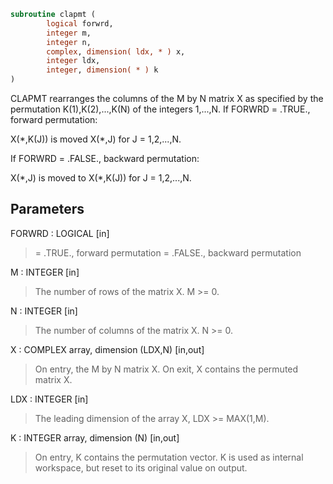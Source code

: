 ```fortran
subroutine clapmt (
        logical forwrd,
        integer m,
        integer n,
        complex, dimension( ldx, * ) x,
        integer ldx,
        integer, dimension( * ) k
)
```

CLAPMT rearranges the columns of the M by N matrix X as specified
by the permutation K(1),K(2),...,K(N) of the integers 1,...,N.
If FORWRD = .TRUE.,  forward permutation:

X(\*,K(J)) is moved X(\*,J) for J = 1,2,...,N.

If FORWRD = .FALSE., backward permutation:

X(\*,J) is moved to X(\*,K(J)) for J = 1,2,...,N.

## Parameters
FORWRD : LOGICAL [in]
> = .TRUE., forward permutation
> = .FALSE., backward permutation

M : INTEGER [in]
> The number of rows of the matrix X. M >= 0.

N : INTEGER [in]
> The number of columns of the matrix X. N >= 0.

X : COMPLEX array, dimension (LDX,N) [in,out]
> On entry, the M by N matrix X.
> On exit, X contains the permuted matrix X.

LDX : INTEGER [in]
> The leading dimension of the array X, LDX >= MAX(1,M).

K : INTEGER array, dimension (N) [in,out]
> On entry, K contains the permutation vector. K is used as
> internal workspace, but reset to its original value on
> output.
